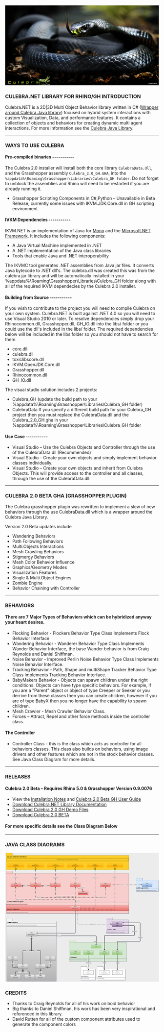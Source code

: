 ![IMAGE](images/Culebra_2.0_B.jpg)

### CULEBRA.NET LIBRARY FOR RHINO/GH INTRODUCTION ###
Culebra.NET is a 2D|3D Multi Object Behavior library written in C# ([Wrapper around Culebra Java library](https://github.com/elQuixote/Culebra_Java)) focused on hybrid system interactions with custom Visualization, Data, and performance features. It contains a collection of objects and behaviors for creating dynamic multi agent interactions. For more information see the [Culebra Java Library](https://github.com/elQuixote/Culebra_Java).

--------------------------------------------------------------

### WAYS TO USE CULEBRA ###
#### Pre-compiled binaries ----------- ####
The Culebra 2.0 installer will install both the core library <code>CulebraData.dll</code>, and the Grasshopper assembly <code>Culebra_2.0_GH.GHA</code>, into the <code>%appdata%\Roaming\Grasshopper\Libraries\Culebra_GH folder</code>. Do not forget to unblock the assemblies and Rhino will need to be restarted if you are already running it. 

* Grasshopper Scripting Components in C#,Python – Unavailable in Beta Release, currently some issues with IKVM.JDK.Core.dll in GH scripting environment

#### IVKM Dependencies ----------- ####
IKVM.NET is an implementation of Java for [Mono](http://www.mono-project.com/) and the [Microsoft.NET Framework](https://www.microsoft.com/net). It includes the following components:
* A Java Virtual Machine implemented in .NET
* A .NET implementation of the Java class libraries
* Tools that enable Java and .NET interoperability

The IKVMC tool generates .NET assemblies from Java jar files. It converts Java bytecode to .NET dll's. The culebra.dll was created this was from the culebra.jar library and will be automatically installed in your %appdata%\Roaming\Grasshopper\Libraries\Culebra_GH folder along with all of the required IKVM dependecies by the Culebra 2.0 installer.

#### Building from Source ----------- ####
If you wish to contribute to the project you will need to compile Culebra on your own system. Culebra.NET is built against .NET 4.0 so you will need to use Visual Studio 2010 or later. To resolve dependencies simply drop your Rhinocommon.dll, Grasshopper.dll, GH_IO.dll into the libs/ folder or you could  use the dll's included in the libs/ folder. The required dependencies below will be included in the libs folder so you should not have to search for them.  
* core.dll
* culebra.dll
* toxiclibscore.dll 
* IKVM.OpenJDK.Core.dll 
* Grasshopper.dll 
* Rhinocommon.dll 
* GH_IO.dll 

The visual studio solution includes 2 projects:
* Culebra_GH (update the build path to your %appdata%\Roaming\Grasshopper\Libraries\Culebra_GH folder)
* CulebraData
If you specify a different build path for your Culebra_GH project then you must replace the CulebraData.dll and the Culebra_2.0_GH.gha in your %appdata%\Roaming\Grasshopper\Libraries\Culebra_GH folder

#### Use Case ----------- ####
* Visual Studio – Use the Culebra Objects and Controller through the use of the CulebraData.dll (Recommended)
* Visual Studio – Create your own objects and simply implement behavior classes individually. 
* Visual Studio – Create your own objects and inherit from Culebra Objects. This will provide access to the controller and all classes, through the use of the CulebraData.dll

--------------------------------------------------------------

### CULEBRA 2.0 BETA GHA (GRASSHOPPER PLUGIN) ###
The Culebra grasshopper plugin was rewritten to implement a slew of new behaviors through the use CulebraData.dll which is a wrapper around the Culebra Java Library.

Version 2.0 Beta updates include
* Wandering Behaviors
* Path Following Behaviors
* Multi.Objects Interactions
* Mesh Crawling Behaviors
* Stigmergy Behaviors
* Mesh Color Behavior Influence
* Graphics/Geometry Modes
* Visualization Features
* Single & Multi.Object Engines
* Zombie Engine
* Behavior Chaining with Controller

--------------------------------------------------------------

### BEHAVIORS ###
#### There are 7 Major Types of Behaviors which can be hybridized anyway your heart desires. ####
* Flocking Behavior - Flockers Behavior Type Class Implements Flock Behavior Interface
* Wandering Behavior - Wanderer Behavior Type Class Implements Wander Behavior Interface, the base Wander behavior is from Craig Reynolds and Daniel Shiffman.
* Noise Behavior - Improved Perlin Noise Behavior Type Class Implements Noise Behavior Interface. 
* Tracking Behavior - Path, Shape and multiShape Tracker Behavior Type Class Implements Tracking Behavior Interface. 
* BabyMakers Behavior - Objects can spawn children under the right conditions. Objects can have type specific behaviors. For example, if you are a "Parent" object or object of type Creeper or Seeker or you derrive from these classes then you can create children, however if you are of type BabyX then you no longer have the capability to spawn children.
* Mesh Crawler - Mesh Crawler Behavior Class. 
* Forces – Attract, Repel and other force methods inside the controller class.
#### The Controller ####
* Controller Class - this is the class which acts as controller for all behaviors classes. This class also builds on behaviors, using image drivers and other features which are not in the stock behavior classes. See Java Class Diagram for more details.

--------------------------------------------------------------

### RELEASES ###

#### Culebra 2.0 Beta – Requires Rhino 5.0 & Grasshopper Version 0.9.0076 ####
* View the [Installation Notes](http://culebra.technology/Culebra_2.0_InstallationNotes.pdf) and [Culebra 2.0 Beta GH User Guide](http://culebra.technology/Culebra_2.0_UserGuide.pdf)
* [Download Culebra.NET Library Documentation](http://www.food4rhino.com/app/culebra) 
* [Download Culebra 2.0 GH Demo Files](http://www.food4rhino.com/app/culebra) 
* [Download Culebra 2.0 BETA](http://www.food4rhino.com/app/culebra) 

#### For more specific details see the Class Diagram Below ####

--------------------------------------------------------------

### JAVA CLASS DIAGRAMS ###
[![IMAGE](images/Culebra_ClassDiagram_Small.jpg)](http://www.culebra.technology/culebra-1/Culebra_ClassDiagram.jpg)

### CREDITS ###

* Thanks to Craig Reynolds for all of his work on boid behavior
* Big thanks to Daniel Shiffman, his work has been very inspirational and referenced in this library.
* David Rutten for all of the custom component attributes used to generate the component colors
